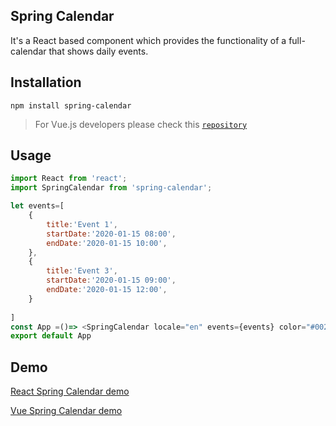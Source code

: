 ## Spring Calendar
 It's a React based component which provides the functionality of a full-calendar that 
 shows daily events. 

## Installation


 `npm install spring-calendar`

> For Vue.js developers please check this [`repository`](https://github.com/boussadjra/vue-spring-calendar)
## Usage

```js 
import React from 'react';
import SpringCalendar from 'spring-calendar';

let events=[
    {
        title:'Event 1',
        startDate:'2020-01-15 08:00',
        endDate:'2020-01-15 10:00',
    },
    {
        title:'Event 3',
        startDate:'2020-01-15 09:00',
        endDate:'2020-01-15 12:00',
    }
   
]
const App =()=> <SpringCalendar locale="en" events={events} color="#002651" />;
export default App
```

## Demo 

[React Spring Calendar demo](https://boussadjra.github.io/spring-calendar/)

[Vue Spring Calendar demo](https://boussadjra.github.io/vue-spring-calendar/)

